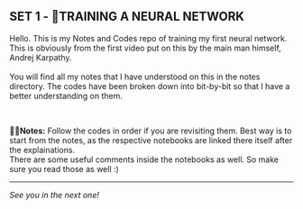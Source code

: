 ## SET 1 - 🔗TRAINING A NEURAL NETWORK


Hello. This is my Notes and Codes repo of training my first neural network. This is obviously from the first video put on this by the main man himself, Andrej Karpathy. \
\
You will find all my notes that I have understood on this in the notes directory. The codes have been broken down into bit-by-bit so that I have a better understanding on them.

&nbsp;

**✍🏻Notes:**
Follow the codes in order if you are revisiting them. Best way is to start from the notes, as the respective notebooks are linked there itself after the explainations. \
There are some useful comments inside the notebooks as well. So make sure you read those as well :)

-------

*See you in the next one!*
